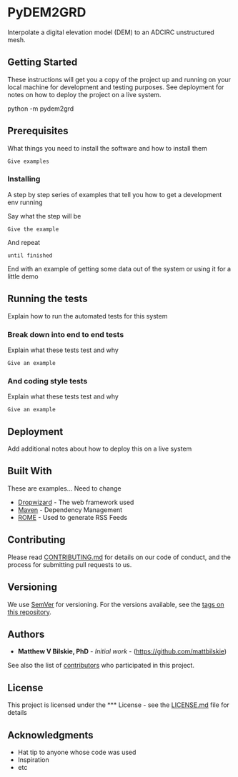 # PyDEM2GRD
Interpolate a digital elevation model (DEM) to an ADCIRC unstructured mesh.

## Getting Started

These instructions will get you a copy of the project up and running on your local machine for development and testing purposes. See deployment for notes on how to deploy the project on a live system.

python -m pydem2grd

## Prerequisites

What things you need to install the software and how to install them

```
Give examples
```

### Installing

A step by step series of examples that tell you how to get a development env running

Say what the step will be

```
Give the example
```

And repeat

```
until finished
```

End with an example of getting some data out of the system or using it for a little demo

## Running the tests

Explain how to run the automated tests for this system

### Break down into end to end tests

Explain what these tests test and why

```
Give an example
```

### And coding style tests

Explain what these tests test and why

```
Give an example
```

## Deployment

Add additional notes about how to deploy this on a live system

## Built With

These are examples... Need to change

* [Dropwizard](http://www.dropwizard.io/1.0.2/docs/) - The web framework used
* [Maven](https://maven.apache.org/) - Dependency Management
* [ROME](https://rometools.github.io/rome/) - Used to generate RSS Feeds

## Contributing

Please read [CONTRIBUTING.md](https://gist.github.com/PurpleBooth/b24679402957c63ec426) for details on our code of conduct, and the process for submitting pull requests to us.

## Versioning

We use [SemVer](http://semver.org/) for versioning. For the versions available, see the [tags on this repository](https://github.com/your/project/tags). 

## Authors

* **Matthew V Bilskie, PhD** - *Initial work* - (https://github.com/mattbilskie)

See also the list of [contributors](https://github.com/mattbilskie/PyDEM2GRD/contributors) who participated in this project.

## License

This project is licensed under the *** License - see the [LICENSE.md](LICENSE.md) file for details

## Acknowledgments

* Hat tip to anyone whose code was used
* Inspiration
* etc
